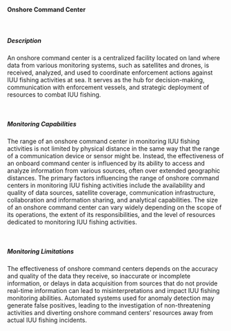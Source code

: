 <br>

#### **Onshore Command Center**

<br>

##### **Description**

An onshore command center is a centralized facility located on land where data from various monitoring systems, such as satellites and drones, is received, analyzed, and used to coordinate enforcement actions against IUU fishing activities at sea. It serves as the hub for decision-making, communication with enforcement vessels, and strategic deployment of resources to combat IUU fishing. 

<br>

##### **Monitoring Capabilities**

The range of an onshore command center in monitoring IUU fishing activities is not limited by physical distance in the same way that the range of a communication device or sensor might be. Instead, the effectiveness of an onboard command center is influenced by its ability to access and analyze information from various sources, often over extended geographic distances. The primary factors influencing the range of onshore command centers in monitoring IUU fishing activities include the availability and quality of data sources, satellite coverage, communication infrastructure, collaboration and information sharing, and analytical capabilities. The size of an onshore command center can vary widely depending on the scope of its operations, the extent of its responsibilities, and the level of resources dedicated to monitoring IUU fishing activities.

<br>

##### **Monitoring Limitations**

The effectiveness of onshore command centers depends on the accuracy and quality of the data they receive, so inaccurate or incomplete information, or delays in data acquisition from sources that do not provide real-time information can lead to misinterpretations and impact IUU fishing monitoring abilities. Automated systems used for anomaly detection may generate false positives, leading to the investigation of non-threatening activities and diverting onshore command centers’ resources away from actual IUU fishing incidents.

<br>



